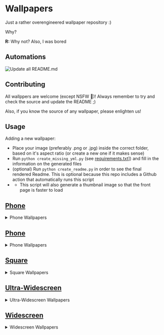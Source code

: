 # Wallpapers

Just a rather overengineered wallpaper repository :) 

Why? 

**R:** Why not? Also, I was bored

## Automations

![Update all README.md](https://github.com/gustavodiel/wallpapers/workflows/Update%20all%20README.md/badge.svg)

## Contributing

All wallppers are welcome (except NSFW :eyes:)! Always remember to try and check the source and update the README ;) 

Also, if you know the source of any wallpaper, please enlighten us!

## Usage

Adding a new wallpaper:
 - Place your image (preferably .png or .jpg) inside the correct folder, based on it's aspect ratio (or create a new one if it makes sense)
 - Run `python create_missing_yml.py` (see [requirements.txt](requirements.txt)]) and fill in the information on the generated files
 - (optional) Run `python create_readme.py` in order to see the final rendered Readme. This is optional because this repo includes a Github action that automatically runs this script
 - - This script will also generate a thumbnail image so that the front page is faster to load

## [Phone](./phone)

<details><summary>Phone Wallpapers</summary>
<p>

### ./phone/blue_waves.jpeg (unkown source)
[![./phone/blue_waves.jpeg](phone/.cache/blue_waves.jpeg)](phone/blue_waves.jpeg)
Size: (996 x 2048)

Format: jpeg

### Cat (1) (unkown source)
[![Cat (1)](phone/.cache/cat-phone.png)](phone/cat-phone.png)
Size: (1242 x 2688)

Format: png

### Cat (2) (unkown source)
[![Cat (2)](phone/.cache/cato-phone.png)](phone/cato-phone.png)
Size: (1242 x 2688)

Format: png

### Cute Apple (unkown source)
[![Cute Apple](phone/.cache/cuteapple-phone.png)](phone/cuteapple-phone.png)
Size: (1242 x 2688)

Format: png

### ./phone/gradient_pink_blue_black.jpeg (unkown source)
[![./phone/gradient_pink_blue_black.jpeg](phone/.cache/gradient_pink_blue_black.jpeg)](phone/gradient_pink_blue_black.jpeg)
Size: (1242 x 2688)

Format: jpeg

### [Crescent moon in the night sky in 2020](https://www.myfavwallpaper.com/2020/01/crescent-moon-in-night-sky.html) (unkown source)
[![Crescent moon in the night sky in 2020](phone/.cache/mattia-lau-background-160-1.jpg)](phone/mattia-lau-background-160-1.jpg)
Size: (1440 x 2560)

Format: jpg

### [Mewna](https://www.deviantart.com/cookieskoon/art/Mewna-825706471) by [CookieSkoon](https://www.deviantart.com/cookieskoon)
[![Mewna](phone/.cache/mewna-phone.png)](phone/mewna-phone.png)
Size: (1242 x 2688)

Format: png

### ./phone/mist_yellow_pink.jpeg (unkown source)
[![./phone/mist_yellow_pink.jpeg](phone/.cache/mist_yellow_pink.jpeg)](phone/mist_yellow_pink.jpeg)
Size: (1242 x 2688)

Format: jpeg

### Rose Mountains by [gustavodiel](https://github.com/gustavodiel)
[![Rose Mountains](phone/.cache/mountains-rose.png)](phone/mountains-rose.png)
Size: (3233 x 7000)

Format: png

### Mountains by [gustavodiel](https://github.com/gustavodiel)
[![Mountains](phone/.cache/mountains.png)](phone/mountains.png)
Size: (3233 x 7000)

Format: png


</p>
</details>


## [Phone](./phone/iphone_12_pro)

<details><summary>Phone Wallpapers</summary>
<p>


</p>
</details>


## [Square](./square)

<details><summary>Square Wallpapers</summary>
<p>

### [Galaxy S20 (1)](https://www.idownloadblog.com/2020/01/19/samsung-galaxy-s20-wallpaper-iphone-mods/) by [Samsung](https://www.samsung.com/)
[![Galaxy S20 (1)](square/.cache/Galaxy_S20_Wallpapers_1.png)](square/Galaxy_S20_Wallpapers_1.png)
Size: (3200 x 3200)

Format: png

### [Galaxy S20 (2)](https://www.idownloadblog.com/2020/01/19/samsung-galaxy-s20-wallpaper-iphone-mods/) by [Samsung](https://www.samsung.com/)
[![Galaxy S20 (2)](square/.cache/Galaxy_S20_Wallpapers_2.png)](square/Galaxy_S20_Wallpapers_2.png)
Size: (3200 x 3200)

Format: png

### [Galaxy S20 (3)](https://www.idownloadblog.com/2020/01/19/samsung-galaxy-s20-wallpaper-iphone-mods/) by [Samsung](https://www.samsung.com/)
[![Galaxy S20 (3)](square/.cache/Galaxy_S20_Wallpapers_3.png)](square/Galaxy_S20_Wallpapers_3.png)
Size: (3200 x 3200)

Format: png

### [Galaxy S20 (4)](https://www.idownloadblog.com/2020/01/19/samsung-galaxy-s20-wallpaper-iphone-mods/) by [Samsung](https://www.samsung.com/)
[![Galaxy S20 (4)](square/.cache/Galaxy_S20_Wallpapers_4.png)](square/Galaxy_S20_Wallpapers_4.png)
Size: (3200 x 3200)

Format: png

### [Galaxy S20 (5)](https://www.idownloadblog.com/2020/01/19/samsung-galaxy-s20-wallpaper-iphone-mods/) by [Samsung](https://www.samsung.com/)
[![Galaxy S20 (5)](square/.cache/Galaxy_S20_Wallpapers_5.png)](square/Galaxy_S20_Wallpapers_5.png)
Size: (3200 x 3200)

Format: png

### [Galaxy S20 (6)](https://www.idownloadblog.com/2020/01/19/samsung-galaxy-s20-wallpaper-iphone-mods/) by [Samsung](https://www.samsung.com/)
[![Galaxy S20 (6)](square/.cache/Galaxy_S20_Wallpapers_6.png)](square/Galaxy_S20_Wallpapers_6.png)
Size: (3200 x 3200)

Format: png

### [Galaxy S20 (7)](https://www.idownloadblog.com/2020/01/19/samsung-galaxy-s20-wallpaper-iphone-mods/) by [Samsung](https://www.samsung.com/)
[![Galaxy S20 (7)](square/.cache/Galaxy_S20_Wallpapers_7.png)](square/Galaxy_S20_Wallpapers_7.png)
Size: (3200 x 3200)

Format: png

### [Galaxy S20 (8)](https://www.idownloadblog.com/2020/01/19/samsung-galaxy-s20-wallpaper-iphone-mods/) by [Samsung](https://www.samsung.com/)
[![Galaxy S20 (8)](square/.cache/Galaxy_S20_Wallpapers_8.png)](square/Galaxy_S20_Wallpapers_8.png)
Size: (3200 x 3200)

Format: png

### Waves Reflection by [Huawei](https://www.droidviews.com/huawei-mediapad-m6-wallpapers/)
[![Waves Reflection](square/.cache/neon-3200x2560-waves-reflection-huawei-mediapad-m6-stock-hd-18585.jpg)](square/neon-3200x2560-waves-reflection-huawei-mediapad-m6-stock-hd-18585.jpg)
Size: (3200 x 2560)

Format: jpg

### Neon Circle by [Huawei](https://www.droidviews.com/huawei-mediapad-m6-wallpapers/)
[![Neon Circle](square/.cache/sci-fi-3200x2560-neon-circle-reflection-huawei-mediapad-m6-stock-hd-18591.jpg)](square/sci-fi-3200x2560-neon-circle-reflection-huawei-mediapad-m6-stock-hd-18591.jpg)
Size: (3200 x 2560)

Format: jpg


</p>
</details>


## [Ultra-Widescreen](./ultra-widescreen)

<details><summary>Ultra-Widescreen Wallpapers</summary>
<p>

### [Inner Leaflet from Ponies at Dawn - Anthology](https://poniesatdawn.bandcamp.com/album/anthology) by [Shamanguli](https://www.deviantart.com/shamanguli)
[![Inner Leaflet from Ponies at Dawn - Anthology](ultra-widescreen/.cache/Ponies_at_Dawn_Anthology_PD_Inner_Leaflet_Artwork_by_Shamanguli.png)](ultra-widescreen/Ponies_at_Dawn_Anthology_PD_Inner_Leaflet_Artwork_by_Shamanguli.png)
Size: (3750 x 1250)

Format: png

### [Outer Leaflet from Ponies at Dawn - Anthology](https://poniesatdawn.bandcamp.com/album/anthology) by [Shamanguli](https://www.deviantart.com/shamanguli)
[![Outer Leaflet from Ponies at Dawn - Anthology](ultra-widescreen/.cache/Ponies_at_Dawn_Anthology_PD_Outer_Leaflet_Artwork_by_Shamanguli.png)](ultra-widescreen/Ponies_at_Dawn_Anthology_PD_Outer_Leaflet_Artwork_by_Shamanguli.png)
Size: (3750 x 1250)

Format: png


</p>
</details>


## [Widescreen](./widescreen)

<details><summary>Widescreen Wallpapers</summary>
<p>

### [A Ponyville Night](https://www.deviantart.com/stinkehund/art/A-Ponyville-Night-274936532) by [Stinkehund](https://www.deviantart.com/stinkehund)
[![A Ponyville Night](widescreen/.cache/a_ponyville_night_by_stinkehund_d4joudw.png)](widescreen/a_ponyville_night_by_stinkehund_d4joudw.png)
Size: (3840 x 2160)

Format: png

### [A Ponyville Noon](https://www.deviantart.com/stinkehund/art/A-Ponyville-Noon-281183739) by [Stinkehund](https://www.deviantart.com/stinkehund)
[![A Ponyville Noon](widescreen/.cache/a_ponyville_noon_by_stinkehund_d4neqrf.png)](widescreen/a_ponyville_noon_by_stinkehund_d4neqrf.png)
Size: (3840 x 2160)

Format: png

### Razer by Razer
[![Razer](widescreen/.cache/asus-rog-3840x2160-colorful-neon-4k-18080.png)](widescreen/asus-rog-3840x2160-colorful-neon-4k-18080.png)
Size: (3840 x 2160)

Format: png

### [Brilliant Light](https://www.deviantart.com/rain-gear/art/Under-The-Weeping-Moon-381572283) by [Rain-Gear](https://www.deviantart.com/rain-gear)
[![Brilliant Light](widescreen/.cache/brilliant_light_by_rain_gear-d7p5aiq.jpg)](widescreen/brilliant_light_by_rain_gear-d7p5aiq.jpg)
Size: (4000 x 2500)

Format: jpg

### Cat (unkown source)
[![Cat](widescreen/.cache/cat_pc.png)](widescreen/cat_pc.png)
Size: (2560 x 1440)

Format: png

### Colorful (unkown source)
[![Colorful](widescreen/.cache/colorful-5616x3744-threads-multi-color-4k-5k-18550.jpg)](widescreen/colorful-5616x3744-threads-multi-color-4k-5k-18550.jpg)
Size: (5616 x 3744)

Format: jpg

### Cute Apple (unkown source)
[![Cute Apple](widescreen/.cache/cuteApple-PC.png)](widescreen/cuteApple-PC.png)
Size: (2560 x 1440)

Format: png

### [Diplomacy has Failed](https://www.deviantart.com/i-am-knot/art/Diplomacy-Has-Failed-443009676) by [I am knot](https://www.deviantart.com/i-am-knot)
[![Diplomacy has Failed](widescreen/.cache/diplomacy_has_failed_by_i_am_knot-d7br8gc.png)](widescreen/diplomacy_has_failed_by_i_am_knot-d7br8gc.png)
Size: (5760 x 3240)

Format: png

### Firewatch (1) (unkown source)
[![Firewatch (1)](widescreen/.cache/firewatch-2560x1440-2016-games-adventure-8.jpg)](widescreen/firewatch-2560x1440-2016-games-adventure-8.jpg)
Size: (2560 x 1440)

Format: jpg

### Firewatch (2) (unkown source)
[![Firewatch (2)](widescreen/.cache/firewatch-3440x1920-green-forest-mountains-minimal-4k-14771.jpg)](widescreen/firewatch-3440x1920-green-forest-mountains-minimal-4k-14771.jpg)
Size: (3440 x 1920)

Format: jpg

### Firewatch (3) (unkown source)
[![Firewatch (3)](widescreen/.cache/firewatch-3840x2160-artwork-hd-4k-12363.jpg)](widescreen/firewatch-3840x2160-artwork-hd-4k-12363.jpg)
Size: (3840 x 2160)

Format: jpg

### Firewatch (4) (unkown source)
[![Firewatch (4)](widescreen/.cache/firewatch-5120x2880-adventure-569.jpg)](widescreen/firewatch-5120x2880-adventure-569.jpg)
Size: (5120 x 2880)

Format: jpg

### Neon Sunset Mountain (unkown source)
[![Neon Sunset Mountain](widescreen/.cache/landscape-3840x2160-neon-sun-sunset-mountain-retrowave-art-4k-18662.jpg)](widescreen/landscape-3840x2160-neon-sun-sunset-mountain-retrowave-art-4k-18662.jpg)
Size: (3840 x 2160)

Format: jpg

### Love Heart (unkown source)
[![Love Heart](widescreen/.cache/love-heart-2560x1440-abstract-blue-background-hd-15633.jpg)](widescreen/love-heart-2560x1440-abstract-blue-background-hd-15633.jpg)
Size: (2560 x 1440)

Format: jpg

### Moon (unkown source)
[![Moon](widescreen/.cache/moon-3508x2480-silhouette-mountains-bridge-blue-stars-winter-4k-16761.jpg)](widescreen/moon-3508x2480-silhouette-mountains-bridge-blue-stars-winter-4k-16761.jpg)
Size: (3508 x 2480)

Format: jpg

### Mountains (unkown source)
[![Mountains](widescreen/.cache/mountains-5120x3200-reflections-minimal-render-digital-composition-5k-17944.jpg)](widescreen/mountains-5120x3200-reflections-minimal-render-digital-composition-5k-17944.jpg)
Size: (5120 x 3200)

Format: jpg

### [Mewna](https://www.deviantart.com/cookieskoon/art/Mewna-825706471) by [CookieSkoon](https://www.deviantart.com/cookieskoon)
[![Mewna](widescreen/.cache/nyan_luna.png)](widescreen/nyan_luna.png)
Size: (3840 x 2160)

Format: png

### Abstract Colorful Gradients by OnePlus
[![Abstract Colorful Gradients](widescreen/.cache/oneplus-7-pro-4257x2160-abstract-colorful-gradients-stock-4k-18251.jpg)](widescreen/oneplus-7-pro-4257x2160-abstract-colorful-gradients-stock-4k-18251.jpg)
Size: (4257 x 2160)

Format: jpg

### [Hold Your Rainbow from Ponies at Dawn - Hold your Rainbow](https://poniesatdawn.bandcamp.com/album/hold-your-rainbow) by [Arofire](https://www.deviantart.com/arofire/gallery)
[![Hold Your Rainbow from Ponies at Dawn - Hold your Rainbow](widescreen/.cache/Ponies_at_Dawn_Hold_Your_Rainbow_VS1920x1080_by_arofire.png)](widescreen/Ponies_at_Dawn_Hold_Your_Rainbow_VS1920x1080_by_arofire.png)
Size: (1920 x 1080)

Format: png

### [Standard from Moonlight Vapours](https://poniesatdawn.bandcamp.com/album/moonlight-vapours) by [Ponies at Dawn](https://poniesatdawn.bandcamp.com/)
[![Standard from Moonlight Vapours](widescreen/.cache/Ponies_at_Dawn_Moonlight_Vapours_Moonlight_Vapours_Standard.jpg)](widescreen/Ponies_at_Dawn_Moonlight_Vapours_Moonlight_Vapours_Standard.jpg)
Size: (1920 x 1080)

Format: jpg

### [Moonlight Vapours Standard from Moonlight Vapours](https://poniesatdawn.bandcamp.com/album/moonlight-vapours) by [Ponies at Dawn](https://poniesatdawn.bandcamp.com/)
[![Moonlight Vapours Standard from Moonlight Vapours](widescreen/.cache/Ponies_at_Dawn_Moonlight_Vapours_Moonlight_Vapours_Standard.jpg)](widescreen/Ponies_at_Dawn_Moonlight_Vapours_Moonlight_Vapours_Standard.jpg)
Size: (1920 x 1080)

Format: jpg

### [onyville Park](https://www.deviantart.com/dipi11/art/Ponyville-A-Park-Scene-291247649) by [Dipi11](https://www.deviantart.com/dipi11/gallery)
[![onyville Park](widescreen/.cache/ponyville__a_park_scene_by_dipi11_d4teg4h.png)](widescreen/ponyville__a_park_scene_by_dipi11_d4teg4h.png)
Size: (4841 x 2727)

Format: png

### Rainbow Dash Ubuntu by [DashMagic6](https://www.deviantart.com/dashmagic6)
[![Rainbow Dash Ubuntu](widescreen/.cache/rainbow_dash_cutie_mark_ubuntu_wallpaper_by_dashmagic6-d77ri2c.png)](widescreen/rainbow_dash_cutie_mark_ubuntu_wallpaper_by_dashmagic6-d77ri2c.png)
Size: (3840 x 2160)

Format: png

### Sun Mountains (unkown source)
[![Sun Mountains](widescreen/.cache/retro-5120x2880-sun-mountains-neon-landscape-5k-18667.jpg)](widescreen/retro-5120x2880-sun-mountains-neon-landscape-5k-18667.jpg)
Size: (5120 x 2880)

Format: jpg

### Rainbow by [gustavodiel](https://github.com/gustavodiel)
[![Rainbow](widescreen/.cache/Rinbow.png)](widescreen/Rinbow.png)
Size: (2560 x 1440)

Format: png

### [Small Memory](https://dribbble.com/shots/3713646-Small-Memory) by [Mikael Gustafsson](https://dribbble.com/MikaelGustafsson)
[![Small Memory](widescreen/.cache/small_memory.png)](widescreen/small_memory.png)
Size: (3840 x 2160)

Format: png

### Sunrise (unkown source)
[![Sunrise](widescreen/.cache/sunrise-3840x2160-lakeside-firewatch-minimal-hd-4k-11895.jpg)](widescreen/sunrise-3840x2160-lakeside-firewatch-minimal-hd-4k-11895.jpg)
Size: (3840 x 2160)

Format: jpg

### Sunset (unkown source)
[![Sunset](widescreen/.cache/sunset-3840x2160-mountains-firewatch-minimal-silhouette-hd-4k-13988.png)](widescreen/sunset-3840x2160-mountains-firewatch-minimal-silhouette-hd-4k-13988.png)
Size: (3840 x 2160)

Format: png

### The Mandalorian (unkown source)
[![The Mandalorian](widescreen/.cache/the-mandalorian-5120x2881-minimal-art-4k-5k-19572.jpg)](widescreen/the-mandalorian-5120x2881-minimal-art-4k-5k-19572.jpg)
Size: (5120 x 2881)

Format: jpg

### [Under the Weeping Moon](https://www.deviantart.com/rain-gear/art/Under-The-Weeping-Moon-381572283) by [Rain-Gear](https://www.deviantart.com/rain-gear)
[![Under the Weeping Moon](widescreen/.cache/under_the_weeping_moon_by_rain_gear_d6b6f23.png)](widescreen/under_the_weeping_moon_by_rain_gear_d6b6f23.png)
Size: (4840 x 3160)

Format: png

### [Unidentified Flying Dash](https://www.deviantart.com/lukeine/art/Unidentified-Flying-Dash-317434691) by [Lukeine](https://www.deviantart.com/lukeine)
[![Unidentified Flying Dash](widescreen/.cache/unidentified_flying_dash_by_machinimator-d58zq6b.png)](widescreen/unidentified_flying_dash_by_machinimator-d58zq6b.png)
Size: (3840 x 2400)

Format: png

### Mountains by [gustavodiel](ttps://github.com/gustavodiel)
[![Mountains](widescreen/.cache/wpp1.png)](widescreen/wpp1.png)
Size: (2560 x 1440)

Format: png


</p>
</details>



